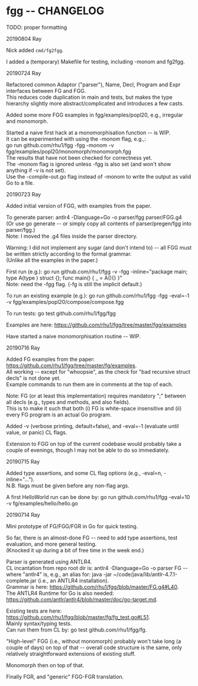 # fgg -- CHANGELOG

TODO: proper formatting

20190804 Ray

Nick added `cmd/fg2fgg`.

I added a (temporary) Makefile for testing, including -monom and fg2fgg.


20190724 Ray

Refactored common Adaptor ("parser"), Name, Decl, Program and Expr interfaces
between FG and FGG.  
This reduces code duplication in main and tests, but makes the type hierarchy
slightly more abstract/complicated and introduces a few casts.

Added some more FGG examples in fgg/examples/popl20, e.g., irregular and
monomorph.

Started a naive first hack at a monomorphisation function -- is WIP.  
It can be experimented with using the -monom flag, e.g.,:  
go run github.com/rhu1/fgg -fgg -monom -v fgg/examples/popl20/monomorph/monomorph.fgg  
The results that have not been checked for correctness yet.  
The -monom flag is ignored unless -fgg is also set (and won't show anything if
-v is not set).  
Use the -compile-out.go flag instead of -monom to write the output as valid Go
to a file.


20190723 Ray

Added initial version of FGG, with examples from the paper.

To generate parser: antlr4 -Dlanguage=Go -o parser/fgg parser/FGG.g4  
(Or use go generate -- or simply copy all contents of parser/pregen/fgg into
parser/fgg.)  
Note: I moved the .g4 files inside the parser directory.

Warning: I did not implement any sugar (and don't intend to) -- all FGG must
be written strictly according to the formal grammar.  
(Unlike all the examples in the paper.)

First run (e.g.): go run github.com/rhu1/fgg -v -fgg -inline="package main;
type A(type ) struct {}; func main() { _ = A(){} }"  
Note: need the -fgg flag.  (-fg is still the implicit default.)

To run an existing example (e.g.): go run github.com/rhu1/fgg -fgg -eval=-1 -v
fgg/examples/popl20/compose/compose.fgg

To run tests: go test github.com/rhu1/fgg/fgg

Examples are here: https://github.com/rhu1/fgg/tree/master/fgg/examples

Have started a naive monomorphisation routine -- WIP.


20190716 Ray

Added FG examples from the paper:
https://github.com/rhu1/fgg/tree/master/fg/examples.  
All working -- except for "whoopsie", as the check for "bad recursive struct
decls" is not done yet.  
Example commands to run them are in comments at the top of each.

Note: FG (or at least this implementation) requires mandatory ";" between all
decls (e.g., types and methods, and also fields).  
This is to make it such that both (i) FG is white-space insensitive and (ii) every
FG program is an actual Go program.

Added -v (verbose printing, default=false), and -eval=-1 (evaluate until
value, or panic) CL flags.

Extension to FGG on top of the current codebase would probably take a couple
of evenings, though I may not be able to do so immediately.


20190715 Ray

Added type assertions, and some CL flag options (e.g., -eval=n,
-inline="...").  
N.B. flags must be given before any non-flag args.

A first HelloWorld run can be done by:
go run github.com/rhu1/fgg -eval=10 -v fg/examples/hello/hello.go


20190714 Ray

Mini prototype of FG/FGG/FGR in Go for quick testing.

So far, there is an almost-done FG -- need to add type assertions, test
evaluation, and more general testing.  
(Knocked it up during a bit of free time in the week end.)

Parser is generated using ANTLR4.  
CL incantation from repo root dir is: antlr4 -Dlanguage=Go -o parser FG --
where "antlr4" is, e.g., an alias for: java -jar
~/code/java/lib/antlr-4.7.1-complete.jar (i.e., an ANTLR4 installation).  
Grammar is here: https://github.com/rhu1/fgg/blob/master/FG.g4#L40.  
The ANTLR4 Runtime for Go is also needed:
https://github.com/antlr/antlr4/blob/master/doc/go-target.md.

Existing tests are here:
https://github.com/rhu1/fgg/blob/master/fg/fg_test.go#L51.  
Mainly syntax/typing tests.  
Can run them from CL by: go test github.com/rhu1/fgg/fg.

"High-level" FGG (i.e., without monomorph) probably won't take long (a couple
of days) on top of that -- overall code structure is the same, only relatively
straightforward extensions of existing stuff.

Monomorph then on top of that.

Finally FGR, and "generic" FGG-FGR translation.
